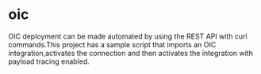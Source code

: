 # oic
OIC deployment can be made automated  by using the REST API with curl commands.This project has a sample script that imports an OIC integration,activates the connection and then activates the integration with payload tracing enabled.
